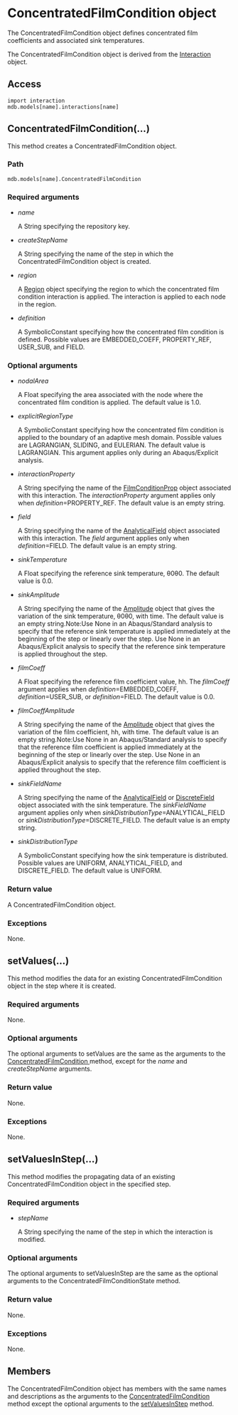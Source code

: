 # ConcentratedFilmCondition object

The ConcentratedFilmCondition object defines concentrated film coefficients and associated sink temperatures.

The ConcentratedFilmCondition object is derived from the [Interaction](https://help.3ds.com/2022/english/DSSIMULIA_Established/SIMACAEKERRefMap/simaker-c-interactionpyc.htm?ContextScope=all) object.

## Access

```
import interaction
mdb.models[name].interactions[name]
```

## ConcentratedFilmCondition(...)



This method creates a ConcentratedFilmCondition object.



### Path

```
mdb.models[name].ConcentratedFilmCondition
```

### Required arguments

- *name*

  A String specifying the repository key.

- *createStepName*

  A String specifying the name of the step in which the ConcentratedFilmCondition object is created.

- *region*

  A [Region](https://help.3ds.com/2022/english/DSSIMULIA_Established/SIMACAEKERRefMap/simaker-c-regionpyc.htm?ContextScope=all) object specifying the region to which the concentrated film condition interaction is applied. The interaction is applied to each node in the region.

- *definition*

  A SymbolicConstant specifying how the concentrated film condition is defined. Possible values are EMBEDDED_COEFF, PROPERTY_REF, USER_SUB, and FIELD.

### Optional arguments

- *nodalArea*

  A Float specifying the area associated with the node where the concentrated film condition is applied. The default value is 1.0.

- *explicitRegionType*

  A SymbolicConstant specifying how the concentrated film condition is applied to the boundary of an adaptive mesh domain. Possible values are LAGRANGIAN, SLIDING, and EULERIAN. The default value is LAGRANGIAN. This argument applies only during an Abaqus/Explicit analysis.

- *interactionProperty*

  A String specifying the name of the [FilmConditionProp](https://help.3ds.com/2022/english/DSSIMULIA_Established/SIMACAEKERRefMap/simaker-c-filmconditionproppyc.htm?ContextScope=all) object associated with this interaction. The *interactionProperty* argument applies only when *definition*=PROPERTY_REF. The default value is an empty string.

- *field*

  A String specifying the name of the [AnalyticalField](https://help.3ds.com/2022/english/DSSIMULIA_Established/SIMACAEKERRefMap/simaker-c-analyticalfieldpyc.htm?ContextScope=all) object associated with this interaction. The *field* argument applies only when *definition*=FIELD. The default value is an empty string.

- *sinkTemperature*

  A Float specifying the reference sink temperature, θ0θ0. The default value is 0.0.

- *sinkAmplitude*

  A String specifying the name of the [Amplitude](https://help.3ds.com/2022/english/DSSIMULIA_Established/SIMACAEKERRefMap/simaker-c-amplitudepyc.htm?ContextScope=all) object that gives the variation of the sink temperature, θ0θ0, with time. The default value is an empty string.Note:Use None in an Abaqus/Standard analysis to specify that the reference sink temperature is applied immediately at the beginning of the step or linearly over the step. Use None in an Abaqus/Explicit analysis to specify that the reference sink temperature is applied throughout the step.

- *filmCoeff*

  A Float specifying the reference film coefficient value, hh. The *filmCoeff* argument applies when *definition*=EMBEDDED_COEFF, *definition*=USER_SUB, or *definition*=FIELD. The default value is 0.0.

- *filmCoeffAmplitude*

  A String specifying the name of the [Amplitude](https://help.3ds.com/2022/english/DSSIMULIA_Established/SIMACAEKERRefMap/simaker-c-amplitudepyc.htm?ContextScope=all) object that gives the variation of the film coefficient, hh, with time. The default value is an empty string.Note:Use None in an Abaqus/Standard analysis to specify that the reference film coefficient is applied immediately at the beginning of the step or linearly over the step. Use None in an Abaqus/Explicit analysis to specify that the reference film coefficient is applied throughout the step.

- *sinkFieldName*

  A String specifying the name of the [AnalyticalField](https://help.3ds.com/2022/english/DSSIMULIA_Established/SIMACAEKERRefMap/simaker-c-analyticalfieldpyc.htm?ContextScope=all) or [DiscreteField](https://help.3ds.com/2022/english/DSSIMULIA_Established/SIMACAEKERRefMap/simaker-c-discretefieldpyc.htm?ContextScope=all) object associated with the sink temperature. The *sinkFieldName* argument applies only when *sinkDistributionType*=ANALYTICAL_FIELD or *sinkDistributionType*=DISCRETE_FIELD. The default value is an empty string.

- *sinkDistributionType*

  A SymbolicConstant specifying how the sink temperature is distributed. Possible values are UNIFORM, ANALYTICAL_FIELD, and DISCRETE_FIELD. The default value is UNIFORM.

### Return value

A ConcentratedFilmCondition object.

### Exceptions

None.



## setValues(...)



This method modifies the data for an existing ConcentratedFilmCondition object in the step where it is created.



### Required arguments

None.

### Optional arguments

The optional arguments to setValues are the same as the arguments to the [ConcentratedFilmCondition ](https://help.3ds.com/2022/english/DSSIMULIA_Established/SIMACAEKERRefMap/simaker-c-concentratedfilmconditionpyc.htm?ContextScope=all#simaker-concentratedfilmconditionconcentratedfilmconditionpyc)method, except for the *name* and *createStepName* arguments.

### Return value

None.

### Exceptions

None.



## setValuesInStep(...)



This method modifies the propagating data of an existing ConcentratedFilmCondition object in the specified step.



### Required arguments

- *stepName*

  A String specifying the name of the step in which the interaction is modified.

### Optional arguments

The optional arguments to setValuesInStep are the same as the optional arguments to the ConcentratedFilmConditionState method.

### Return value

None.

### Exceptions

None.



## Members

The ConcentratedFilmCondition object has members with the same names and descriptions as the arguments to the [ConcentratedFilmCondition ](https://help.3ds.com/2022/english/DSSIMULIA_Established/SIMACAEKERRefMap/simaker-c-concentratedfilmconditionpyc.htm?ContextScope=all#simaker-concentratedfilmconditionconcentratedfilmconditionpyc)method except the optional arguments to the [setValuesInStep](https://help.3ds.com/2022/english/DSSIMULIA_Established/SIMACAEKERRefMap/simaker-c-concentratedfilmconditionpyc.htm?ContextScope=all#simaker-concentratedfilmconditionsetvaluesinsteppyc) method.